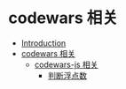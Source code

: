 # codewars 相关

* [Introduction](README.md)
* [codewars 相关](README.md)
    * [codewars-js 相关](js/README.md)
    	* [判断浮点数](js/判断浮点数.md)
